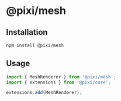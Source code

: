 # @pixi/mesh

## Installation

```bash
npm install @pixi/mesh
```

## Usage

```js
import { MeshRenderer } from '@pixi/mesh';
import { extensions } from '@pixi/core';

extensions.add(MeshRenderer);
```